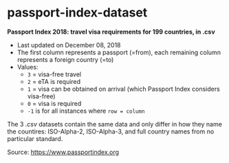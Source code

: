 # passport-index-dataset
**Passport Index 2018: travel visa requirements for 199 countries, in .csv**

* Last updated on December 08, 2018
* The first column represents a passport (=from), each remaining column represents a foreign country (=to)
* Values:
  * `3` = visa-free travel
  * `2` = eTA is required
  * `1` = visa can be obtained on arrival (which Passport Index considers visa-free)
  * `0` = visa is required
  * `-1` is for all instances where `row = column`

The 3 *.csv* datasets contain the same data and only differ in how they name the countires: ISO-Alpha-2, ISO-Alpha-3, and full country names from no particular standard.

Source: https://www.passportindex.org
